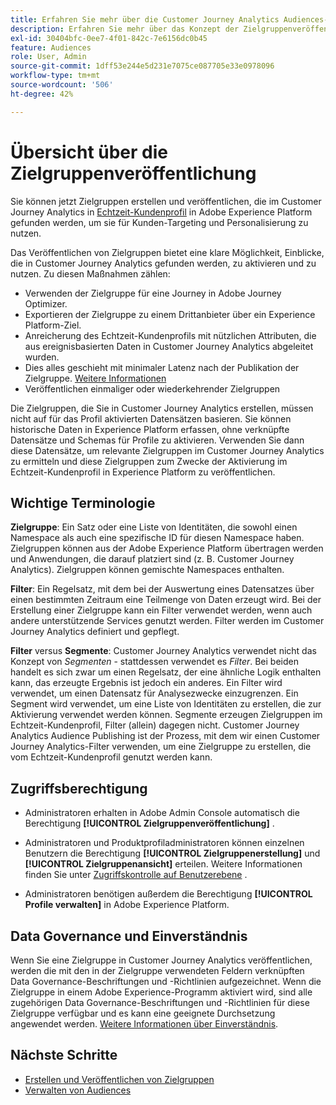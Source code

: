 ```yaml
---
title: Erfahren Sie mehr über die Customer Journey Analytics Audiences-Veröffentlichungsübersicht
description: Erfahren Sie mehr über das Konzept der Zielgruppenveröffentlichung in Customer Journey Analytics
exl-id: 30404bfc-0ee7-4f01-842c-7e6156dc0b45
feature: Audiences
role: User, Admin
source-git-commit: 1dff53e244e5d231e7075ce087705e33e0978096
workflow-type: tm+mt
source-wordcount: '506'
ht-degree: 42%

---
```


# Übersicht über die Zielgruppenveröffentlichung

Sie können jetzt Zielgruppen erstellen und veröffentlichen, die im Customer Journey Analytics in [Echtzeit-Kundenprofil](https://experienceleague.adobe.com/docs/experience-platform/profile/home.html?lang=de) in Adobe Experience Platform gefunden werden, um sie für Kunden-Targeting und Personalisierung zu nutzen.

Das Veröffentlichen von Zielgruppen bietet eine klare Möglichkeit, Einblicke, die in Customer Journey Analytics gefunden werden, zu aktivieren und zu nutzen. Zu diesen Maßnahmen zählen:

* Verwenden der Zielgruppe für eine Journey in Adobe Journey Optimizer.
* Exportieren der Zielgruppe zu einem Drittanbieter über ein Experience Platform-Ziel.
* Anreicherung des Echtzeit-Kundenprofils mit nützlichen Attributen, die aus ereignisbasierten Daten in Customer Journey Analytics abgeleitet wurden.
* Dies alles geschieht mit minimaler Latenz nach der Publikation der Zielgruppe. [Weitere Informationen](https://experienceleague.adobe.com/docs/analytics-platform/using/cja-components/audiences/publish.html#latency)
* Veröffentlichen einmaliger oder wiederkehrender Zielgruppen

Die Zielgruppen, die Sie in Customer Journey Analytics erstellen, müssen nicht auf für das Profil aktivierten Datensätzen basieren. Sie können historische Daten in Experience Platform erfassen, ohne verknüpfte Datensätze und Schemas für Profile zu aktivieren. Verwenden Sie dann diese Datensätze, um relevante Zielgruppen im Customer Journey Analytics zu ermitteln und diese Zielgruppen zum Zwecke der Aktivierung im Echtzeit-Kundenprofil in Experience Platform zu veröffentlichen.

## Wichtige Terminologie

**Zielgruppe**: Ein Satz oder eine Liste von Identitäten, die sowohl einen Namespace als auch eine spezifische ID für diesen Namespace haben. Zielgruppen können aus der Adobe Experience Platform übertragen werden und Anwendungen, die darauf platziert sind (z. B. Customer Journey Analytics). Zielgruppen können gemischte Namespaces enthalten.

**Filter**: Ein Regelsatz, mit dem bei der Auswertung eines Datensatzes über einen bestimmten Zeitraum eine Teilmenge von Daten erzeugt wird. Bei der Erstellung einer Zielgruppe kann ein Filter verwendet werden, wenn auch andere unterstützende Services genutzt werden. Filter werden im Customer Journey Analytics definiert und gepflegt.

**Filter** versus **Segmente**: Customer Journey Analytics verwendet nicht das Konzept von *Segmenten* - stattdessen verwendet es *Filter*. Bei beiden handelt es sich zwar um einen Regelsatz, der eine ähnliche Logik enthalten kann, das erzeugte Ergebnis ist jedoch ein anderes. Ein Filter wird verwendet, um einen Datensatz für Analysezwecke einzugrenzen. Ein Segment wird verwendet, um eine Liste von Identitäten zu erstellen, die zur Aktivierung verwendet werden können. Segmente erzeugen Zielgruppen im Echtzeit-Kundenprofil, Filter (allein) dagegen nicht. Customer Journey Analytics Audience Publishing ist der Prozess, mit dem wir einen Customer Journey Analytics-Filter verwenden, um eine Zielgruppe zu erstellen, die vom Echtzeit-Kundenprofil genutzt werden kann.

## Zugriffsberechtigung

* Administratoren erhalten in Adobe Admin Console automatisch die Berechtigung **[!UICONTROL Zielgruppenveröffentlichung]** .

* Administratoren und Produktprofiladministratoren können einzelnen Benutzern die Berechtigung **[!UICONTROL Zielgruppenerstellung]** und **[!UICONTROL Zielgruppenansicht]** erteilen. Weitere Informationen finden Sie unter [Zugriffskontrolle auf Benutzerebene](/help/technotes/access-control.md#user-level-access) .

* Administratoren benötigen außerdem die Berechtigung **[!UICONTROL Profile verwalten]** in Adobe Experience Platform.

## Data Governance und Einverständnis

Wenn Sie eine Zielgruppe in Customer Journey Analytics veröffentlichen, werden die mit den in der Zielgruppe verwendeten Feldern verknüpften Data Governance-Beschriftungen und -Richtlinien aufgezeichnet.  Wenn die Zielgruppe in einem Adobe Experience-Programm aktiviert wird, sind alle zugehörigen Data Governance-Beschriftungen und -Richtlinien für diese Zielgruppe verfügbar und es kann eine geeignete Durchsetzung angewendet werden. [Weitere Informationen über Einverständnis](https://experienceleague.adobe.com/docs/experience-platform/data-governance/policies/user-guide.html?lang=de#consent-policy).

## Nächste Schritte

* [Erstellen und Veröffentlichen von Zielgruppen](/help/components/audiences/publish.md)
* [Verwalten von Audiences](/help/components/audiences/manage.md)
